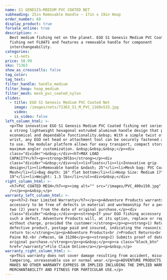 ```yaml
---
name: S1 GENESIS—MEDIUM PVC COATED NET
subheading: 25in Removable Handle — 17in x 19in Hoop
order_number: 60
display_product: true
forsale_online: true
description: >-
  Best medium fishing net on the planet. EGO S1 Genesis Medium PVC Coated
  fishing net FLOATS and features a removable handle for component
  interchangeability.
categories:
  - s1-nets
price: 58.99
sku: 71363
show_as_crosssells: false
tag_color:
tag_text:
filter_handle: handle_medium
filter_hoop: hoop_medium
filter_mesh: mesh_pvc_coated_nylon
slides:
  - title: EGO S1 Genesis Medium PVC Coated Net
    image: /images/nets/71363_S1_M_PVC_1160x533.jpg
    video:
    is_video: false
left_column_html: >-
  <p>The innovative EGO S1 Genesis Medium PVC Coated fishing net series utilizes
  a strong lightweight hexagonal extruded aluminum handle design that provides
  economical and dependable functionality.&nbsp; With a simple twist of the
  wrist, any EGO net head or attachment tool can be securely fastened and ready
  to use. The modular platform allows for easy transport, compact storage, and
  maximum angler customization. &nbsp;&nbsp;&nbsp;</p><div
  class="divider">&nbsp;</div><h7>MAX LOAD
  CAPACITY</h7><p><strong>30lbs</strong></p><div
  class="divider">&nbsp;</div><ul><li>Floats</li><li>Innovative grip
  design</li><li>Removable handle &ndash; 25"</li><li>Mesh bag: PVC Coated
  Mesh</li><li>Bag depth: 16" flat bottom</li><li>Hoop Size: Medium 17" x
  19"</li><li>Weight: 1.3 lbs</li></ul><div>&nbsp;</div>
right_column_html: >-
  <h7>PVC COATED MESH</h7><p><img alt="" src="/images/PVC_400x150.jpg"
  /></p><p>&nbsp;</p>
warranty_left_column_html: >-
  <p><h7>2-Year Limited Warranty</h7></p><p>Adventure Products warrants your EGO
  accessory to be free of defects in material and workmanship for a period of
  two (2) years from the date of original purchase.</p><div
  class="divider">&nbsp;</div><p><strong>If your EGO fishing accessory exhibits
  such a defect, Adventure Products will, at its option, replace or repair it
  without charge, provided the customer:</strong></p><p><strong>1) Returns the
  defective product, postage paid and insured, indicating the reason(s) for the
  return to:</strong></p><p>Adventure Products<br />Product Returns<br />889 Guy
  Paine Rd.<br />Macon, GA 31206</p><p><strong>2) Submits proof of date of
  original purchase.</strong></p><p>&nbsp;</p><p><a class="block_btn"
  href="/warranty">File Claim Online</a></p><p>&nbsp;</p>
warranty_right_column_html: >-
  <p>This warranty does not cover damage resulting from accident, misuse, abuse,
  tampering, unreasonable use or normal wear.</p><p>ADVENTURE PRODUCTS, INC.
  MAKES NO OTHER WARRANTY EXPRESS OR IMPLIED INCLUDING THE IMPLIED WARRANTIES OF
  MERCHANTABILITY AND FITNESS FOR PARTICULAR USE.</p>
---
```

